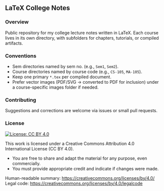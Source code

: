 ## LaTeX College Notes

### Overview
Public repository for my college lecture notes written in LaTeX. Each course lives in its own directory, with subfolders for chapters, tutorials, or compiled artifacts.

### Conventions
- Sem directories named by sem no. (e.g., `Sem1`, `Sem2`).
- Course directories named by course code (e.g., `CS-105`, `MA-105`).
- Keep one primary `*.tex` per compiled document.
- Prefer vector images (PDF/SVG -> converted to PDF for inclusion) under a course-specific images folder if needed.

### Contributing
Suggestions and corrections are welcome via issues or small pull requests.

### License
[![License: CC BY 4.0](https://img.shields.io/badge/License-CC_BY_4.0-lightgrey.svg)](https://creativecommons.org/licenses/by/4.0/)

This work is licensed under a Creative Commons Attribution 4.0 International License (CC BY 4.0).

- You are free to share and adapt the material for any purpose, even commercially.
- You must provide appropriate credit and indicate if changes were made.

Human-readable summary: https://creativecommons.org/licenses/by/4.0/
Legal code: https://creativecommons.org/licenses/by/4.0/legalcode


